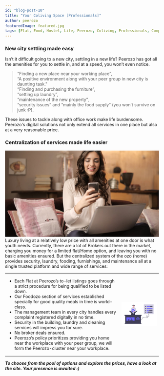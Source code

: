 ```yaml
---
id: "blog-post-10"
title: "Your Coliving Space [Professionals]"
author: peerozo
featuredImage: featured.jpg
tags: [Flat, Food, Hostel, Life, Peerozo, Coliving, Professionals, Company, Work, Home, Apartment]
---
```


### New city settling made easy
Isn’t it difficult going to a new city, settling in a new life? Peerozo has got all the amenities for you to settle in, and at a speed, you won’t even notice. 
>“Finding a new place near your working place”, <br/>
>“A positive environment along with your peer group in new city is daunting task."<br/>
>“Finding and purchasing the furniture”, <br/>
>“setting up laundry”, <br/>
>“maintenance of the new property”,<br/> 
>“security issues” and “mainly the food supply” (you won’t survive on junk :P). <br/>

These issues to tackle along with office work make life burdensome. Peerozo's digital solutions not only extend all services in one place but also at a very reasonable price.

### Centralization of services made life easier
<img src = "https://github.com/peerozo/assets/blob/master/Blogs/Images/Image%20-04.jpg?raw=true" width="900"/>
Luxury living at a relatively low price with all amenities at one door is what youth needs. Currently, there are a lot of Brokers out there in the market, charging you money for a limited flat/Home option, and leaving you with no basic amenities ensured. But the centralized system of the ozo (home) provides security, laundry, fooding, furnishings, and maintenance all at a single trusted platform and wide range of services:

| | |
|:-----|------:|
|<ul><li>Each Flat at Peerozo’s to-let listings goes through a strict procedure for being qualified to be listed down.</li><li>Our Foodozo section of services established specially for good quality meals in time is world-class.</li><li>The management team in every city handles every complaint registered digitally in no time.</li><li>Security in the building, laundry and cleaning services will impress you for sure.</li><li>No broker deals ensured.</li><li>Peerozo’s policy prioritizes providing you home near the workplace with your peer group, we will form the Peerozo-cluster near your workplace.</li></ul>|<img src = "https://github.com/peerozo/assets/blob/master/Blogs/Images/Image%20-%2006.png?raw=true" width = "400"/>|

***To choose from the pool of options and explore the prices, have a look at the site. Your presence is awaited :)***
